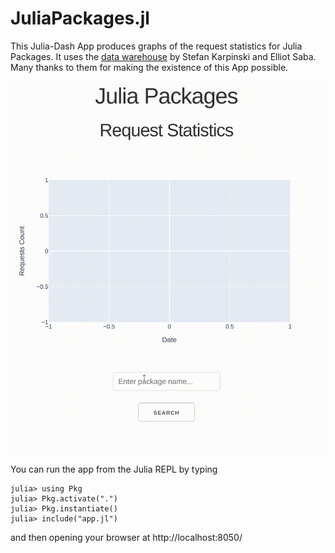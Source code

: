 # JuliaPackages.jl

This Julia-Dash App produces graphs of the request statistics for Julia Packages. It uses the [data warehouse](https://discourse.julialang.org/t/announcing-package-download-stats/69073) by Stefan Karpinski and Elliot Saba. Many thanks to them for making the existence of this App possible.

![Julia Packages App](JuliaPackages.gif)

You can run the app from the Julia REPL by typing

```
julia> using Pkg
julia> Pkg.activate(".")
julia> Pkg.instantiate()
julia> include("app.jl")
```

and then opening your browser at http://localhost:8050/
